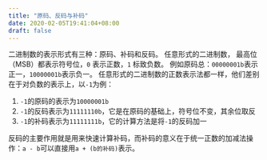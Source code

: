 ```yaml
---
title: "原码、反码与补码"
date: 2020-02-05T19:41:04+08:00
draft: false
---
```


二进制数的表示形式有三种：原码、补码和反码。
任意形式的二进制数，
最高位（MSB）都表示符号位，`0` 表示正数，`1` 标致负数。
例如原码总：`00000001b`表示正一，`10000001b`表示负一。
任意形式的二进制数的正数表示法都一样，他们差别在于对负数的表示上，以`-1`为例：

1. `-1`的原码的表示为`10000001b`
2. `-1`的反码表示为`11111110b`，它是在原码的基础上，符号位不变，其余位取反
3. `-1`的补码表示为`11111111b`，它的计算方法是将`-1`的反码加一

反码的主要作用就是用来快速计算补码，而补码的意义在于统一正数的加减法操作：`a - b`可以直接用`a + (b的补码)`表示。

